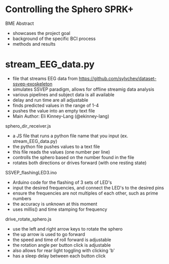 # Controlling the Sphero SPRK+

BME Abstract
- showcases the project goal
- background of the specific BCI process
- methods and results

# stream_EEG_data.py
- file that streams EEG data from https://github.com/sylvchev/dataset-ssvep-exoskeleton
- simulates SSVEP paradigm, allows for offline streamig data analysis
- various pipelines and subject data is all available
- delay and run time are all adjustable
- finds predicted values in the range of 1-4
- pushes the value into an empty text file
- Main Author: Eli Kinney-Lang (@ekinney-lang)

sphero_dir_receiver.js
- a JS file that runs a python file name that you input (ex. stream_EEG_data.py)
- the python file pushes values to a text file
- this file reads the values (one number per line)
- controlls the sphero based on the number found in the file
- rotates both directions or drives forward (with one resting state)

SSVEP_flashingLED3.ino
- Arduino code for the flashing of 3 sets of LED's
- input the desired frequencies, and connect the LED's to the desired pins
- ensure the frequencies are not multiples of each other, such as prime numbers
- the accuracy is unknown at this moment
- uses millis() and time stamping for frequency

drive_rotate_sphero.js
- use the left and right arrow keys to rotate the sphero
- the up arrow is used to go forward
- the speed and time of roll forward is adjustable
- the rotation angle per button click is adjustable
- also allows for rear light toggling with clicking 'b'
- has a sleep delay between each button click

